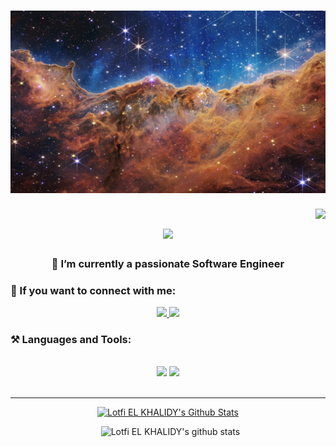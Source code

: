 # ![lotfiElKhalidy](https://github.com/lotfiElKhalidy/lotfiElKhalidy/blob/main/bg.jpg)

<img align="right" src="https://visitor-badge.laobi.icu/badge?page_id=lotfiElKhalidy.lotfiElKhalidy" />

<h1 align="center">
    <img src="https://readme-typing-svg.herokuapp.com/?font=Righteous&size=35&center=true&vCenter=true&width=500&height=70&duration=4000&lines=Hi+there+👋+,+I'm+Lotfi+!;" />
</h1>

<h3 align="center">🌱 I’m currently a passionate Software Engineer </h3>

<h3 align="left">🔗 If you want to connect with me:</h3>
<div align="center"> 
  <a href="mailto:lotfi.elkhalidy@gmail.com">
    <img src="https://img.shields.io/badge/Gmail-333333?style=for-the-badge&logo=gmail&logoColor=red" />
  </a>
  <a href="https://linkedin.com/in/lotfi-el-khalidy-8371a5225/" target="_blank">
    <img src="https://img.shields.io/badge/LinkedIn-0077B5?style=for-the-badge&logo=linkedin&logoColor=white" target="_blank" />
  </a>
  </a>
</div>

<h3 align="left">⚒️ Languages and Tools:</h3>

<br/>
<div align="center">
    <img src="https://skillicons.dev/icons?i=html,css,react,angular,sass,figma,c,cs,java,python,javascript,typescript" />
    <img src="https://skillicons.dev/icons?i=nodejs,express,spring,mongodb,mysql,git,github,gitlab,docker,vscode,visualstudio,postman" /><br>
</div>

<br/>
<hr/>

<a href="https://github.com/lotfiElKhalidy/github-readme-stats">
<p align="center">
  <img alt="Lotfi EL KHALIDY's Github Stats" src="https://github-readme-stats.vercel.app/api?username=lotfielkhalidy&show_icons=true&count_private=true&theme=react&hide_border=true&bg_color=0D1117&locale=en&layout=compact" />
  <a href="https://github.com/lotfiElKhalidy/github-readme-stats">
<a/>

<p align="center">
  &nbsp;
  <img src="https://github-readme-stats.vercel.app/api/top-langs/?username=lotfielkhalidy&&show_icons=true&count_private=true&theme=react&hide_border=true&bg_color=0D1117&locale=en&layout=compact" alt="Lotfi EL KHALIDY's github stats" />
</p>

